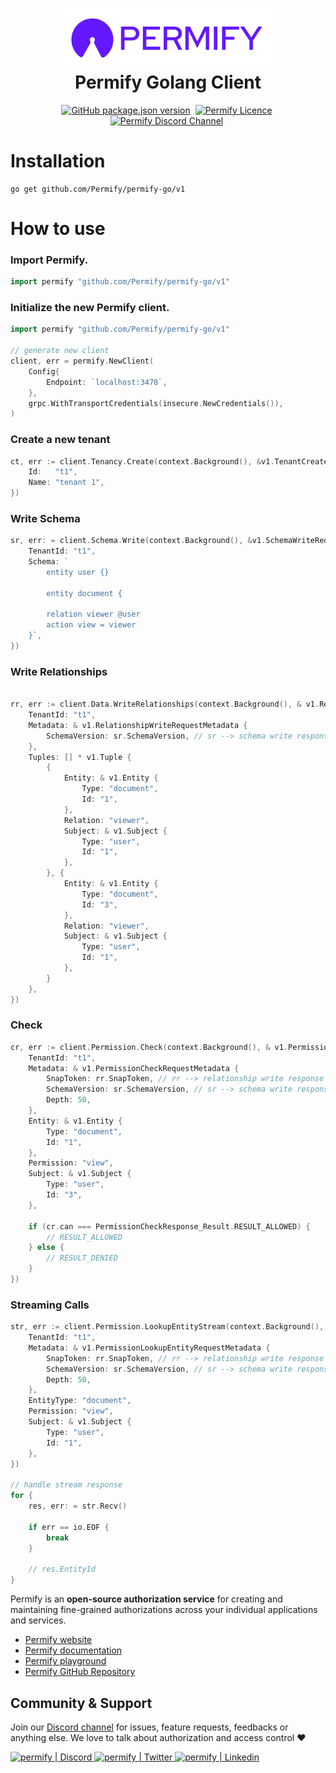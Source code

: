 <h1 align="center">
    <img src="https://raw.githubusercontent.com/Permify/permify/master/assets/permify-logo.svg" alt="Permify logo" width="336px" /><br />
    Permify Golang Client
</h1>

<p align="center">
    <a href="https://github.com/Permify/permify" target="_blank"><img src="https://img.shields.io/github/package-json/v/permify/permify-node?style=for-the-badge" alt="GitHub package.json version" /></a>&nbsp;
    <a href="https://github.com/Permify/permify" target="_blank"><img src="https://img.shields.io/github/license/Permify/permify?style=for-the-badge" alt="Permify Licence" /></a>&nbsp;
    <a href="https://discord.gg/MJbUjwskdH" target="_blank"><img src="https://img.shields.io/discord/950799928047833088?style=for-the-badge&logo=discord&label=DISCORD" alt="Permify Discord Channel" /></a>&nbsp;
</p>

# Installation

```shell
go get github.com/Permify/permify-go/v1
```

# How to use

### Import Permify.

```go
import permify "github.com/Permify/permify-go/v1"
```

### Initialize the new Permify client.

```go
import permify "github.com/Permify/permify-go/v1"

// generate new client
client, err = permify.NewClient(
    Config{
	    Endpoint: `localhost:3478`,
    },
    grpc.WithTransportCredentials(insecure.NewCredentials()),
)
```

### Create a new tenant

```go
ct, err := client.Tenancy.Create(context.Background(), &v1.TenantCreateRequest{
    Id:   "t1",
    Name: "tenant 1",
})
```

### Write Schema

```go
sr, err: = client.Schema.Write(context.Background(), &v1.SchemaWriteRequest {
    TenantId: "t1",
    Schema: `
        entity user {}
            
        entity document {
    
        relation viewer @user
        action view = viewer
    }`,
})
```

### Write Relationships

```go

rr, err := client.Data.WriteRelationships(context.Background(), & v1.RelationshipWriteRequest {
    TenantId: "t1",
    Metadata: & v1.RelationshipWriteRequestMetadata {
        SchemaVersion: sr.SchemaVersion, // sr --> schema write response
    },
    Tuples: [] * v1.Tuple {
        {
            Entity: & v1.Entity {
                Type: "document",
                Id: "1",
            },
            Relation: "viewer",
            Subject: & v1.Subject {
                Type: "user",
                Id: "1",
            },
        }, {
            Entity: & v1.Entity {
                Type: "document",
                Id: "3",
            },
            Relation: "viewer",
            Subject: & v1.Subject {
                Type: "user",
                Id: "1",
            },
        }
    },
})
```

### Check

```go
cr, err := client.Permission.Check(context.Background(), & v1.PermissionCheckRequest {
    TenantId: "t1",
	Metadata: & v1.PermissionCheckRequestMetadata {
        SnapToken: rr.SnapToken, // rr --> relationship write response
        SchemaVersion: sr.SchemaVersion, // sr --> schema write response
        Depth: 50,
    },
    Entity: & v1.Entity {
        Type: "document",
        Id: "1",
    },
    Permission: "view",
    Subject: & v1.Subject {
        Type: "user",
        Id: "3",
    },

    if (cr.can === PermissionCheckResponse_Result.RESULT_ALLOWED) {
        // RESULT_ALLOWED
    } else {
        // RESULT_DENIED
    }
})
```

### Streaming Calls

```go
str, err := client.Permission.LookupEntityStream(context.Background(), & v1.PermissionLookupEntityRequest {
    TenantId: "t1",
	Metadata: & v1.PermissionLookupEntityRequestMetadata {
        SnapToken: rr.SnapToken, // rr --> relationship write response
        SchemaVersion: sr.SchemaVersion, // sr --> schema write response
        Depth: 50,
    },
    EntityType: "document",
    Permission: "view",
    Subject: & v1.Subject {
        Type: "user",
        Id: "1",
    },
})

// handle stream response
for {
    res, err: = str.Recv()

    if err == io.EOF {
        break
    }

    // res.EntityId
}
```

Permify is an **open-source authorization service** for creating and maintaining fine-grained authorizations across your individual applications and services.

* [Permify website](https://permify.co)
* [Permify documentation](https://docs.permify.co/docs/)
* [Permify playground](https://play.permify.co)
* [Permify GitHub Repository](https://github.com/Permify/permify)

## Community & Support

Join our [Discord channel](https://discord.gg/MJbUjwskdH) for issues, feature requests, feedbacks or anything else. We love to talk about authorization and access control :heart:

<p align="left">
<a href="https://discord.gg/MJbUjwskdH">
 <img height="70px" width="70px" alt="permify | Discord" src="https://user-images.githubusercontent.com/39353278/187209316-3d01a799-c51b-4eaa-8f52-168047078a14.png" />
</a>
<a href="https://twitter.com/GetPermify">
  <img height="70px" width="70px" alt="permify | Twitter" src="https://user-images.githubusercontent.com/39353278/187209323-23f14261-d406-420d-80eb-1aa707a71043.png"/>
</a>
<a href="https://www.linkedin.com/company/permifyco">
  <img height="70px" width="70px" alt="permify | Linkedin" src="https://user-images.githubusercontent.com/39353278/187209321-03293a24-6f63-4321-b362-b0fc89fdd879.png" />
</a>
</p>
